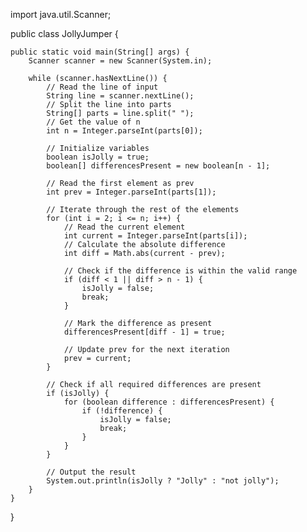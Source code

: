 import java.util.Scanner;

public class JollyJumper {

    public static void main(String[] args) {
        Scanner scanner = new Scanner(System.in);

        while (scanner.hasNextLine()) {
            // Read the line of input
            String line = scanner.nextLine();
            // Split the line into parts
            String[] parts = line.split(" ");
            // Get the value of n
            int n = Integer.parseInt(parts[0]);

            // Initialize variables
            boolean isJolly = true;
            boolean[] differencesPresent = new boolean[n - 1];

            // Read the first element as prev
            int prev = Integer.parseInt(parts[1]);

            // Iterate through the rest of the elements
            for (int i = 2; i <= n; i++) {
                // Read the current element
                int current = Integer.parseInt(parts[i]);
                // Calculate the absolute difference
                int diff = Math.abs(current - prev);

                // Check if the difference is within the valid range
                if (diff < 1 || diff > n - 1) {
                    isJolly = false;
                    break;
                }

                // Mark the difference as present
                differencesPresent[diff - 1] = true;

                // Update prev for the next iteration
                prev = current;
            }

            // Check if all required differences are present
            if (isJolly) {
                for (boolean difference : differencesPresent) {
                    if (!difference) {
                        isJolly = false;
                        break;
                    }
                }
            }

            // Output the result
            System.out.println(isJolly ? "Jolly" : "not jolly");
        }
    }
}
